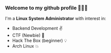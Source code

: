 ### Welcome to my github profile :pray::pray::pray:
I'm a **Linux System Administrator** with interest in:
- Backend Development :v:
- CTF (Newbie) :mega:
- Hack The Box (beginner) :bulb:
- Arch Linux :boom:

<!--
**naiame-neltheri/naiame-neltheri** is a ✨ _special_ ✨ repository because its `README.md` (this file) appears on your GitHub profile.

Here are some ideas to get you started:

- 🔭 I’m currently working on ...
- 🌱 I’m currently learning ...
- 👯 I’m looking to collaborate on ...
- 🤔 I’m looking for help with ...
- 💬 Ask me about ...
- 📫 How to reach me: ...
- 😄 Pronouns: ...
- ⚡ Fun fact: ...
-->
